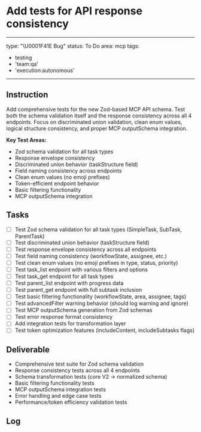 # Add tests for API response consistency

---
type: "\U0001F41E Bug"
status: To Do
area: mcp
tags:
  - testing
  - 'team:qa'
  - 'execution:autonomous'
---


## Instruction
Add comprehensive tests for the new Zod-based MCP API schema. Test both the schema validation itself and the response consistency across all 4 endpoints. Focus on discriminated union validation, clean enum values, logical structure consistency, and proper MCP outputSchema integration.

**Key Test Areas:**
- Zod schema validation for all task types
- Response envelope consistency
- Discriminated union behavior (taskStructure field)
- Field naming consistency across endpoints
- Clean enum values (no emoji prefixes)
- Token-efficient endpoint behavior
- Basic filtering functionality
- MCP outputSchema integration

## Tasks
- [ ] Test Zod schema validation for all task types (SimpleTask, SubTask, ParentTask)
- [ ] Test discriminated union behavior (taskStructure field)
- [ ] Test response envelope consistency across all endpoints
- [ ] Test field naming consistency (workflowState, assignee, etc.)
- [ ] Test clean enum values (no emoji prefixes in type, status, priority)
- [ ] Test task_list endpoint with various filters and options
- [ ] Test task_get endpoint for all task types
- [ ] Test parent_list endpoint with progress data
- [ ] Test parent_get endpoint with full subtask inclusion
- [ ] Test basic filtering functionality (workflowState, area, assignee, tags)
- [ ] Test advancedFilter warning behavior (should log warning and ignore)
- [ ] Test MCP outputSchema generation from Zod schemas
- [ ] Test error response format consistency
- [ ] Add integration tests for transformation layer
- [ ] Test token optimization features (includeContent, includeSubtasks flags)

## Deliverable
- Comprehensive test suite for Zod schema validation
- Response consistency tests across all 4 endpoints
- Schema transformation tests (core V2 → normalized schema)
- Basic filtering functionality tests
- MCP outputSchema integration tests
- Error handling and edge case tests
- Performance/token efficiency validation tests

## Log
